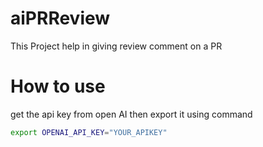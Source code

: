 # aiPRReview
This Project help in giving review comment on a PR 

# How to use

get the api key from open AI
then export it using command 
```bash
export OPENAI_API_KEY="YOUR_APIKEY"
```
